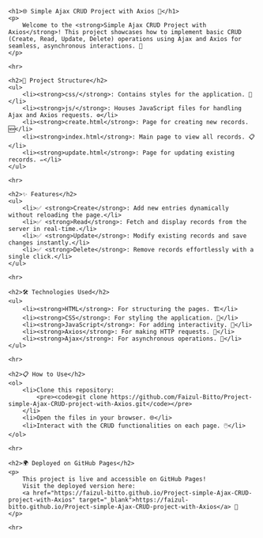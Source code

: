 
    <h1>🌐 Simple Ajax CRUD Project with Axios 🚀</h1>
    <p>
        Welcome to the <strong>Simple Ajax CRUD Project with Axios</strong>! This project showcases how to implement basic CRUD (Create, Read, Update, Delete) operations using Ajax and Axios for seamless, asynchronous interactions. 🎉
    </p>

    <hr>

    <h2>📂 Project Structure</h2>
    <ul>
        <li><strong>css/</strong>: Contains styles for the application. 🎨</li>
        <li><strong>js/</strong>: Houses JavaScript files for handling Ajax and Axios requests. ⚙️</li>
        <li><strong>create.html</strong>: Page for creating new records. 🆕</li>
        <li><strong>index.html</strong>: Main page to view all records. 📋</li>
        <li><strong>update.html</strong>: Page for updating existing records. ✏️</li>
    </ul>

    <hr>

    <h2>✨ Features</h2>
    <ul>
        <li>✅ <strong>Create</strong>: Add new entries dynamically without reloading the page.</li>
        <li>✅ <strong>Read</strong>: Fetch and display records from the server in real-time.</li>
        <li>✅ <strong>Update</strong>: Modify existing records and save changes instantly.</li>
        <li>✅ <strong>Delete</strong>: Remove records effortlessly with a single click.</li>
    </ul>

    <hr>

    <h2>🛠️ Technologies Used</h2>
    <ul>
        <li><strong>HTML</strong>: For structuring the pages. 🏗️</li>
        <li><strong>CSS</strong>: For styling the application. 🎨</li>
        <li><strong>JavaScript</strong>: For adding interactivity. 🔧</li>
        <li><strong>Axios</strong>: For making HTTP requests. 📡</li>
        <li><strong>Ajax</strong>: For asynchronous operations. 🔄</li>
    </ul>

    <hr>

    <h2>📋 How to Use</h2>
    <ol>
        <li>Clone this repository:
            <pre><code>git clone https://github.com/Faizul-Bitto/Project-simple-Ajax-CRUD-project-with-Axios.git</code></pre>
        </li>
        <li>Open the files in your browser. 🌐</li>
        <li>Interact with the CRUD functionalities on each page. 🖱️</li>
    </ol>

    <hr>

    <h2>🌍 Deployed on GitHub Pages</h2>
    <p>
        This project is live and accessible on GitHub Pages!  
        Visit the deployed version here:  
        <a href="https://faizul-bitto.github.io/Project-simple-Ajax-CRUD-project-with-Axios" target="_blank">https://faizul-bitto.github.io/Project-simple-Ajax-CRUD-project-with-Axios</a> 🚀
    </p>

    <hr>

</body>
</html>
